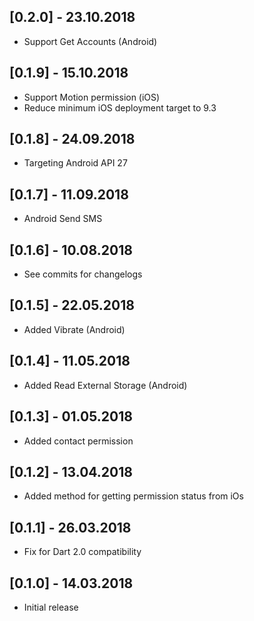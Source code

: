 ## [0.2.0] - 23.10.2018
* Support Get Accounts (Android)

## [0.1.9] - 15.10.2018
* Support Motion permission (iOS)
* Reduce minimum iOS deployment target to 9.3

## [0.1.8] - 24.09.2018
* Targeting Android API 27

## [0.1.7] - 11.09.2018
* Android Send SMS

## [0.1.6] - 10.08.2018
* See commits for changelogs

## [0.1.5] - 22.05.2018
* Added Vibrate (Android)

## [0.1.4] - 11.05.2018
* Added Read External Storage (Android)

## [0.1.3] - 01.05.2018
* Added contact permission

## [0.1.2] - 13.04.2018
* Added method for getting permission status from iOs

## [0.1.1] - 26.03.2018

* Fix for Dart 2.0 compatibility

## [0.1.0] - 14.03.2018

* Initial release
